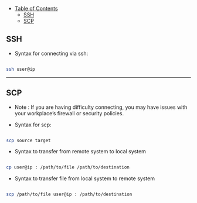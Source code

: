 * [Table of Contents](#table-of-contents)
	- [SSH](#first)
	- [SCP](#second)

<a name="first"></a>

## SSH

* Syntax for connecting via ssh:

```bash

ssh user@ip

```

-----------------------

<a name="second"></a>

## SCP

* Note : If you are having difficulty connecting, you may have issues with your workplace’s firewall or security policies.


* Syntax for scp:

```bash

scp source target

```



* Syntax to transfer from remote system to local system

```bash

cp user@ip : /path/to/file /path/to/destination

```


* Syntax to transfer file from local system to remote system

```bash

scp /path/to/file user@ip : /path/to/destination

```
